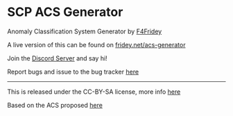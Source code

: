# SCP ACS Generator

Anomaly Classification System Generator by [F4Fridey](https://github.com/F4Fridey/ACS-Generator)

A live version of this can be found on [fridey.net/acs-generator](http://fridey.net/acs-generator/)

Join the [Discord Server](https://discord.gg/XpGfub6VyR) and say hi!

Report bugs and issue to the bug tracker [here](https://github.com/F4Fridey/ACS-Generator/issues)

---

This is released under the CC-BY-SA license, more info [here](https://scp-wiki.wikidot.com/licensing-guide)

Based on the ACS proposed [here](https://scp-wiki.wikidot.com/anomaly-classification-system-guide)
